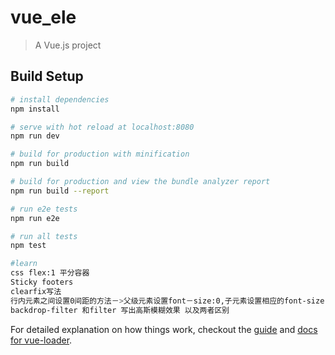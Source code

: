 # vue_ele

> A Vue.js project

## Build Setup

``` bash
# install dependencies
npm install

# serve with hot reload at localhost:8080
npm run dev

# build for production with minification
npm run build

# build for production and view the bundle analyzer report
npm run build --report

# run e2e tests
npm run e2e

# run all tests
npm test

#learn
css flex:1 平分容器
Sticky footers
clearfix写法
行内元素之间设置0间距的方法－>父级元素设置font－size:0,子元素设置相应的font-size
backdrop-filter 和filter 写出高斯模糊效果 以及两者区别
```

For detailed explanation on how things work, checkout the [guide](http://vuejs-templates.github.io/webpack/) and [docs for vue-loader](http://vuejs.github.io/vue-loader).

